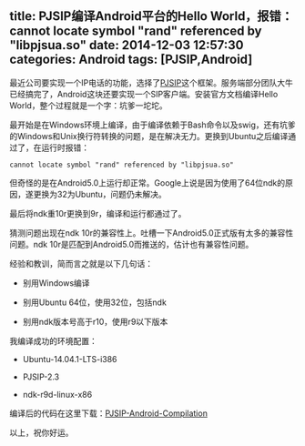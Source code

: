 title: PJSIP编译Android平台的Hello World，报错：cannot locate symbol "rand" referenced by "libpjsua.so"
date: 2014-12-03 12:57:30
categories: Android
tags: [PJSIP,Android]
---
最近公司要实现一个IP电话的功能，选择了[PJSIP](http://www.pjsip.org/)这个框架。服务端部分团队大牛已经搞完了，Android这块还要实现一个SIP客户端。安装官方文档编译Hello World，整个过程就是一个字：坑爹一坨坨。

<!-- more -->

最开始是在Windows环境上编译，由于编译依赖于Bash命令以及swig，还有坑爹的Windows和Unix换行符转换的问题，是在解决无力。更换到Ubuntu之后编译通过了，在运行时报错：

```cannot locate symbol "rand" referenced by "libpjsua.so"```

但奇怪的是在Android5.0上运行却正常。Google上说是因为使用了64位ndk的原因，遂更换为32为Ubuntu，问题仍未解决。

最后将ndk重10r更换到9r，编译和运行都通过了。

猜测问题出现在ndk 10r的兼容性上。吐槽一下Android5.0正式版有太多的兼容性问题。ndk 10r是匹配到Android5.0而推送的，估计也有兼容性问题。

经验和教训，简而言之就是以下几句话：

- 别用Windows编译

- 别用Ubuntu 64位，使用32位，包括ndk

- 别用ndk版本号高于r10，使用r9以下版本

我编译成功的环境配置：

- Ubuntu-14.04.1-LTS-i386

- PJSIP-2.3

- ndk-r9d-linux-x86

编译后的代码在这里下载：[PJSIP-Android-Compilation](https://github.com/TakWolf/PJSIP-Android-Compilation)

以上，祝你好运。